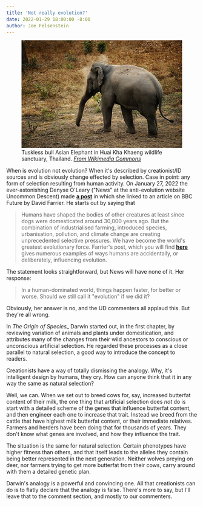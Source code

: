 ```yaml
---
title: 'Not really evolution?'
date: 2022-01-29 18:00:00 -8:00
author: Joe Felsenstein
---
```


<figure><img src="/uploads/2022/notusker512.jpg" alt=[Tuskless Asian bull elephant]/>
<figcaption>Tuskless bull Asian Elephant in Huai Kha Khaeng wildlife sanctuary, Thailand. <em><a href="https://commons.m.wikimedia.org/wiki/File:Tuskless_bull_Asian_Elephant_in_Huai_Kha_Khaeng_wildlife_sanctuary_(15942505646).jpg">From
Wikimedia Commons</a></em></figcaption>
</figure>

When is evolution not evolution?  When it\'s described by creationist/ID sources and is
obviously change effected by selection.  Case in point: any form of selection resulting
from human activity.  On January 27, 2022 the ever-astonishing Denyse O'Leary ("News" at the anti-evolution
website Uncommon Descent) made [**a
post**](https://uncommondescent.com/intelligent-design/are-humans-changing-evolution/#comments) in which she linked to an article
on BBC Future by David Farrier.  He starts out by saying that
> Humans have shaped the bodies of other creatures at least since dogs were domesticated around
> 30,000 years ago. But the combination of industrialised farming, introduced species,
> urbanisation, pollution, and climate change are creating unprecedented selective pressures. We
> have become the world's greatest evolutionary force.
Farrier's post, which you will find
[**here**](https://www.bbc.com/future/article/20220125-how-humans-are-changing-evolution)
gives numerous examples of ways humans are accidentally, or deliberately, influencing
evolution.

The statement looks straightforward, but News will have none of it.  Her response:
> In a human-dominated world, things happen faster, for better or worse. Should we still call
> it "evolution" if we did it?

Obviously, her answer is no, and the UD commenters all applaud this. But they're all wrong.

<!--more-->

In _The Origin of Species__ Darwin started out, in the first chapter, by reviewing
variation of animals and plants under domestication, and attributes many of the
changes from their wild ancestors to conscious or unconscious artificial selection.
He regarded these processes as a close parallel to natural selection, a good way
to introduce the concept to readers.

Creationists have a way of totally dismissing the analogy.  Why, it's intelligent design
by humans, they cry.  How can anyone think that it in any way the same as natural
selection?  

Well, we can.  When we set out to breed cows for, say, increased butterfat content of
their milk, the one thing that artificial selection does _not_ do is start with a
detailed scheme of the genes that influence butterfat content, and then engineer each
one to increase that trait.  Instead we breed from the cattle that have highest
milk butterfat content, or their immediate relatives. Farmers and herders have been
doing that for thousands of years.  They don't know what genes are involved, and how
they influence the trait.

The situation is the same for natural selection.  Certain phenotypes have higher
fitness than others, and that itself leads to the alleles they contain being
better represented in the next generation.  Neither wolves preying on deer, nor farmers
trying to get more butterfat from their cows, carry around with them a detailed
genetic plan.

Darwin's analogy is a powerful and convincing one.  All that creationists can do
is to flatly declare that the analogy is false.   There's more to say, but I'll
leave that to the comment section, and mostly to our commenters.

